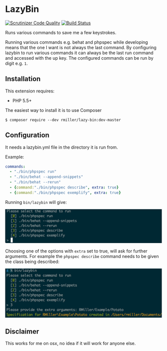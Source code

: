 LazyBin
=======

[![Scrutinizer Code Quality](https://scrutinizer-ci.com/g/richardmiller/LazyBin/badges/quality-score.png?b=master)](https://scrutinizer-ci.com/g/richardmiller/LazyBin/?branch=master)
[![Build Status](https://scrutinizer-ci.com/g/richardmiller/LazyBin/badges/build.png?b=master)](https://scrutinizer-ci.com/g/richardmiller/LazyBin/build-status/master)

Runs various commands to save me a few keystrokes.

Running various commands e.g. behat and phpspec while developing means
that the one I want is not always the last command. By configuring lazybin
to run various commands it can always be the last run command and accessed
with the up key. The configured commands can be run by digit e.g. `1`.

## Installation

This extension requires:

* PHP 5.5+

The easiest way to install it is to use Composer

```
$ composer require --dev rmiller/lazy-bin:dev-master
```

## Configuration

It needs a lazybin.yml file in the directory it is run from.

Example:

```yaml
commands:
  - "./bin/phpspec run"
  - "./bin/behat --append-snippets"
  - "./bin/behat --rerun"
  - {command:"./bin/phpspec describe", extra: true}
  - {command:"./bin/phpspec exemplify", extra: true}
```

Running `bin/lazybin` will give:

![Choice of commands](/docs/images/commands.png?raw=true)

Choosing one of the options with `extra` set to true, will ask for further arguments.
For example the `phpspec describe` command needs to be given the class being described:

![extra arguments](/docs/images/extra.png?raw=true)


## Disclaimer

This works for me on osx, no idea if it will work for anyone else.